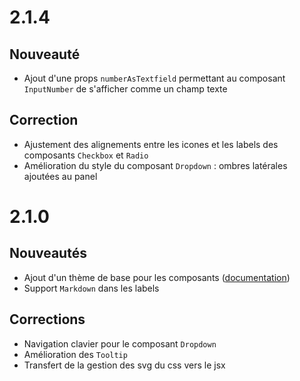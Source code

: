 # 2.1.4

## Nouveauté

- Ajout d'une props `numberAsTextfield` permettant au composant `InputNumber` de s'afficher comme un champ texte

## Correction

- Ajustement des alignements entre les icones et les labels des composants `Checkbox` et `Radio`
- Amélioration du style du composant `Dropdown` : ombres latérales ajoutées au panel

# 2.1.0

## Nouveautés

- Ajout d'un thème de base pour les composants ([documentation](https://inseefr.github.io/Lunatic/fr/styles.html))
- Support `Markdown` dans les labels

## Corrections

- Navigation clavier pour le composant `Dropdown`
- Amélioration des `Tooltip`
- Transfert de la gestion des svg du css vers le jsx
